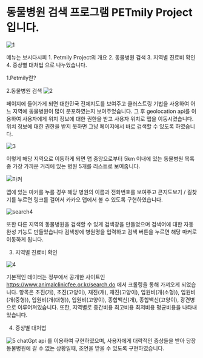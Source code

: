 
<h1> 동물병원 검색 프로그램  PETmily Project  입니다. </h1>

![1](https://github.com/yoonginoh/PETmilly-project/assets/138415045/95550d92-d0ba-4fd2-91f7-acfbca337daa)

메뉴는 보시다시피 1. Petmily Project의 개요 2. 동물병원 검색 3. 지역별 진료비 확인 4. 증상별 대처법 으로 나누었습니다. 

1.Petmily란? 

2.동물병원 검색
![2](https://github.com/yoonginoh/PETmilly-project/assets/138415045/168ea1f0-293f-4722-bdac-a7c6c4204ff7)

페이지에 들어가게 되면 대한민국 전체지도를 보여주고 클러스트링 기법을 사용하여 어느 지역에 동물병원이 많이 분포하였는지 보여주었습니다.
그 후 geolocation api를 이용하여 사용자에게 위치 정보에 대한 권한을 받고 사용자 위치로 맵을 이동시켰습니다. 
위치 정보에 대한 권한을 받지 못하면 그냥 페이지에서 바로 검색할 수 있도록 하였습니다. 

![3](https://github.com/yoonginoh/PETmilly-project/assets/138415045/35a37517-9e22-43a6-a7e4-af4d555ac0dd)

이렇게 해당 지역으로 이동하게 되면 맵 중앙으로부터 5km 이내에 있는 동물병원 목록중 가장 가까운 거리에 있는 병원 5개를 리스트로 보여줍니다. 

![마커](https://github.com/yoonginoh/PETmilly-project/assets/138415045/0e427b0b-23c1-4d28-bb97-a96749e33cfb)

맵에 있는 마커를 누를 경우 해당 병원의 이름과 전화번호를 보여주고 큰지도보기 / 길찾기를 누르면 링크를 걸어서 카카오 맵에서 볼 수 있도록 구현하였습니다. 

![search4](https://github.com/yoonginoh/PETmilly-project/assets/138415045/36829674-531c-4497-91dc-14d293e79a02)

또한 다른 지역의 동물병원을 검색할 수 있게 검색창을 만들었으며 검색어에 대한 자동 완성 기능도 만들었습니다 검색창에 병원명을 입력하고 검색 버튼을 누르면 해당 마커로 이동하게 됩니다. 

3. 지역별 진료비 확인

![4](https://github.com/yoonginoh/PETmilly-project/assets/138415045/1c874687-0964-4903-a43b-39846852ea00)

기본적인 데이터는 정부에서 공개한 사이트인 https://www.animalclinicfee.or.kr/search.do 에서 크롤링을 통해 가져오게 되었습니다.
항목은 초진(개), 초진(고양이), 재진(개), 재진(고양이), 입원비(개(소형)), 입원비(개(중형)), 입원비(개(대형)), 입원비(고양이), 종합백신(개), 종합백신(고양이), 광견병으로 이루어져있습니다. 또한, 지역별로 중간비용 최고비용 최저비용 평균비용을 나타내었습니다. 

4. 증상별 대처법

![5](https://github.com/yoonginoh/PETmilly-project/assets/138415045/43c121b6-4c08-4762-9764-d8c5d54908db)
chatGpt api 를 이용하여 구현하였으며, 사용자에게 대략적인 증상들을 받아 당장 동물병원에 갈 수 없는 상황일때, 조언을 받을 수 있도록 구현하였습니다. 

